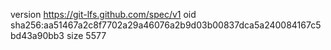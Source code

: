 version https://git-lfs.github.com/spec/v1
oid sha256:aa51467a2c8f7702a29a46076a2b9d03b00837dca5a240084167c5bd43a90bb3
size 5577
